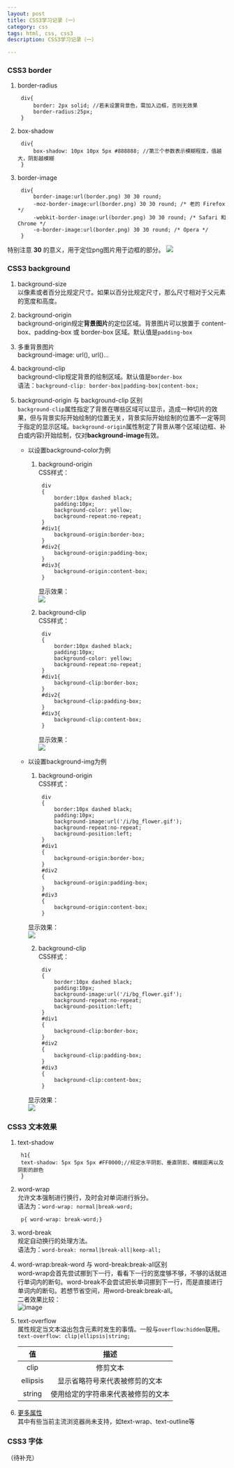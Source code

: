 ```yaml
---
layout: post
title: CSS3学习记录（一）
category: css
tags: html, css, css3
description: CSS3学习记录（一）

---
```


### CSS3 border

1. border-radius

		div{
			border: 2px solid; //若未设置背景色，需加入边框，否则无效果
			border-radius:25px;
		}

2. box-shadow

		div{
			box-shadow: 10px 10px 5px #888888; //第三个参数表示模糊程度，值越大，阴影越模糊
		}

3. border-image
		
		div{
			border-image:url(border.png) 30 30 round;
			-moz-border-image:url(border.png) 30 30 round; /* 老的 Firefox */
			-webkit-border-image:url(border.png) 30 30 round; /* Safari 和 Chrome */
			-o-border-image:url(border.png) 30 30 round; /* Opera */
		}  

特别注意 **30** 的意义，用于定位png图片用于边框的部分。
![](http://i.imgur.com/0kWctUX.png)


### CSS3 background

1. background-size  
	以像素或者百分比规定尺寸。如果以百分比规定尺寸，那么尺寸相对于父元素的宽度和高度。

2. background-origin  
	background-origin规定**背景图片**的定位区域。背景图片可以放置于 content-box、padding-box 或 border-box 区域。默认值是`padding-box`

3. 多重背景图片  
	background-image: url(), url()...
	
4. background-clip  
	background-clip规定背景的绘制区域。默认值是`border-box`  
	语法：`background-clip: border-box|padding-box|content-box;`

5. background-origin 与 background-clip 区别  
	`background-clip`属性指定了背景在哪些区域可以显示，造成一种切片的效果，但与背景实际开始绘制的位置无关，背景实际开始绘制的位置不一定等同于指定的显示区域。`background-origin`属性制定了背景从哪个区域(边框、补白或内容)开始绘制，仅对**background-image**有效。
	- 以设置background-color为例
		1. background-origin  
			CSS样式：
				
				div
				{
					border:10px dashed black;
					padding:10px;
					background-color: yellow;
					background-repeat:no-repeat;
				}
				#div1{
					background-origin:border-box;
				}
				#div2{
					background-origin:padding-box;
				}
				#div3{
					background-origin:content-box;
				}

			显示效果：  
![](http://i.imgur.com/JuHpwfp.png)

		2. background-clip  
			CSS样式：
				
				div
				{
					border:10px dashed black;
					padding:10px;
					background-color: yellow;
					background-repeat:no-repeat;
				}
				#div1{
					background-clip:border-box;
				}
				#div2{
					background-clip:padding-box;
				}
				#div3{
					background-clip:content-box;
				}

			显示效果：  
![](http://i.imgur.com/f0YY03A.png)

	- 以设置background-img为例
		1. background-origin  
			CSS样式：

				div
				{
					border:10px dashed black;
					padding:10px;
					background-image:url('/i/bg_flower.gif');
					background-repeat:no-repeat;
					background-position:left;
				}
				#div1
				{
					background-origin:border-box;
				}
				#div2
				{
					background-origin:padding-box;
				}
				#div3
				{
					background-origin:content-box;
				}


		显示效果：  
![](http://i.imgur.com/6AEtweB.png)

		2. background-clip  
			CSS样式：

				div
				{
					border:10px dashed black;
					padding:10px;
					background-image:url('/i/bg_flower.gif');
					background-repeat:no-repeat;
					background-position:left;
				}
				#div1
				{
					background-clip:border-box;
				}
				#div2
				{
					background-clip:padding-box;
				}
				#div3
				{
					background-clip:content-box;
				}
				
		显示效果：  
![](http://i.imgur.com/jY2LMLk.png)

### CSS3 文本效果

1. text-shadow
		
		h1{
		text-shadow: 5px 5px 5px #FF0000;//规定水平阴影、垂直阴影、模糊距离以及阴影的颜色
		}  

2. word-wrap  
	允许文本强制进行换行，及时会对单词进行拆分。  
	语法为：`word-wrap: normal|break-word;`

		p{ word-wrap: break-word;}
		
3. word-break  
	规定自动换行的处理方法。  
	语法为：`word-break: normal|break-all|keep-all;`
	
4. word-wrap:break-word 与 word-break:break-all区别  
	word-wrap会首先尝试挪到下一行，看看下一行的宽度够不够，不够的话就进行单词内的断句。word-break不会尝试把长单词挪到下一行，而是直接进行单词内的断句。若想节省空间，用word-break:break-all。  
	二者效果比较：  
	![image](http://int64ago.qiniudn.com/u6bnk62zqia4i.png)
	
5. text-overflow  
	属性规定当文本溢出包含元素时发生的事情。一般与`overflow:hidden`联用。  
	`text-overflow: clip|ellipsis|string;` 
	 
	| 值     | 描述          | 
	| :----------: |:-------------:|  
	| clip      | 修剪文本  |  
	| ellipsis   | 显示省略符号来代表被修剪的文本   |  
	| string  |使用给定的字符串来代表被修剪的文本    |


3. [更多属性](http://www.w3school.com.cn/css3/css3_text_effect.asp)  
其中有些当前主流浏览器尚未支持，如text-wrap、text-outline等

### CSS3 字体  
（待补充）